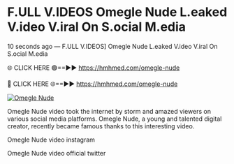 # F.ULL V.IDEOS Omegle Nude L.eaked V.ideo V.iral On S.ocial M.edia

10 seconds ago — F.ULL V.IDEOS] Omegle Nude L.eaked V.ideo V.iral On S.ocial M.edia

🌐 CLICK HERE 🟢==►► https://hmhmed.com/omegle-nude

🔴 CLICK HERE 🌐==►► https://hmhmed.com/omegle-nude

[![Omegle Nude](https://i.imgur.com/dJHk4Zq.gif)](https://hmhmed.com/omegle-nude)

Omegle Nude video took the internet by storm and amazed viewers on various social media platforms. Omegle Nude, a young and talented digital creator, recently became famous thanks to this interesting video.

Omegle Nude video instagram

Omegle Nude video official twitter